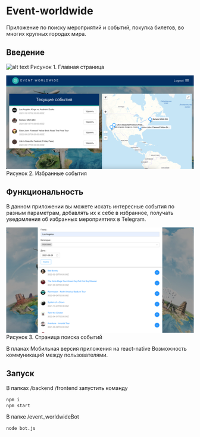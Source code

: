 # Event-worldwide

Приложение по поиску мероприятий и событий, покупка билетов, во многих крупных городах мира.

Введение
-----------

![alt text](screenshots/1.png "Главная страница")
Рисунок 1. Главная страница

![alt text](screenshots/2.png "Избранные события")
Рисунок 2. Избранные события

Функциональность
-----------

В данном приложении вы можете искать интересные события по разным параметрам, добавлять их к себе в избранное, получать уведомления об избранных мероприятиях в Telegram.

![alt text](screenshots/3.png "Страница поиска событий")
Рисунок 3. Страница поиска событий

В планах
Мобильная версия приложения на react-native
Возможность коммуникаций между пользователями.

Запуск
-----------
В папках 
/backend
/frontend
запустить команду

```
npm i
npm start
```
В папке 
/event_worldwideBot
```
node bot.js
